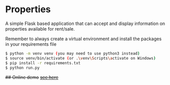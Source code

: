 # Properties
  
A simple Flask based application that can accept and display information on properties available for rent/sale.

Remember to always create a virtual environment and install the packages in your requirements file

```bash
$ python -m venv venv (you may need to use python3 instead)
$ source venv/bin/activate (or .\venv\Scripts\activate on Windows)
$ pip install -r requirements.txt 
$ python run.py
```
  
~~## Online demo~~
~~[see here](https://peaceful-waters-76300.herokuapp.com/)~~
